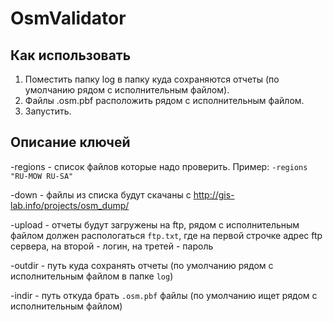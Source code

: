﻿# OsmValidator
## Как использовать
1. Поместить папку log в папку куда сохраняются отчеты (по умолчанию рядом с исполнительным файлом).
2. Файлы .osm.pbf расположить рядом с исполнительным файлом.
3. Запустить.

## Описание ключей
-regions - список файлов которые надо проверить. Пример: ```-regions "RU-MOW RU-SA"```

-down - файлы из списка будут скачаны с http://gis-lab.info/projects/osm_dump/

-upload - отчеты будут загружены на ftp, рядом с исполнительным файлом должен распологаться ```ftp.txt```, где на первой строчке адрес ftp сервера, на второй - логин, на третей - пароль

-outdir - путь куда сохранять отчеты (по умолчанию рядом с исполнительным файлом в папке ```log```)

-indir - путь откуда брать ```.osm.pbf``` файлы (по умолчанию ищет рядом с исполнительным файлом)
